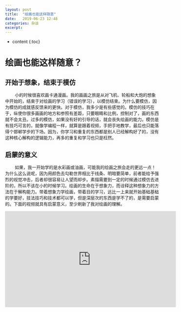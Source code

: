 ```yaml
---
layout: post
title:  "绘画也能这样随意"
date:   2019-06-23 12:48
categories: 杂谈
excerpt: 
---
```


* content
{:toc}


# 绘画也能这样随意？
## 开始于想象，结束于模仿
&emsp;&emsp; 小的时候很喜欢画卡通漫画。我的画画之旅是从对飞机、轮船和大炮的想象中开始的，结束于对绘画的学习（错误的学习），以模仿结束。为什么要模仿，因为模仿的成就感反馈来的更快。对于模仿，我多少是有些感觉的。模仿的技巧在于，纵使你很多画画的地方和参照有差距，只要眼睛和比例，控制对了，画的东西就不会太丑。过多的模仿，如果没有好的引导的话，就会丧失绘画的能力。模仿是有技巧可言的，就像学编程一样，就算是跟着视频，手把手地教学，最后也只能落得个邯郸学步的下场。因为，你学习和重复的东西都是别人已经解构好了的，没有这种核心解构的逻辑能力，再多的重复和学习也只是枉然。 
##  启蒙的意义
&emsp;&emsp; 如果，我一开始学的是水彩画或油画，可能我的绘画之旅会走的更远一点！为什么这么说呢，因为用颜色去勾勒世界相比于线条、明暗要简单，前者能给予强烈的视觉冲击，后者却很容易让人望而却步。素描需要到一定的时候通过模仿去进阶的，所以不该在小的时候学习。绘画的生命在于想象力，而诠释这种想象力的方法在于解构能力。带着想象力学绘画，带着目的学习，远比一上来就开始基础基础的学要好，技法技巧和技术都可以学，但是深层次的东西是学不了的，是需要启蒙的。下面的视频就具有启蒙意义，至少刷新了我对绘画的理解。  

<iframe width="560" height="315" src="https://www.youtube.com/embed/xSsdnC896pU" frameborder="0" allow="accelerometer; autoplay; encrypted-media; gyroscope; picture-in-picture" allowfullscreen></iframe>

